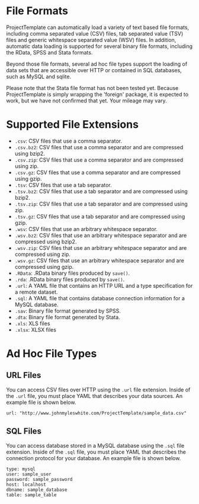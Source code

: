 # File Formats

ProjectTemplate can automatically load a variety of text based file formats, including comma separated value (CSV) files, tab separated value (TSV) files and generic whitespace separated value (WSV) files. In addition, automatic data loading is supported for several binary file formats, including the RData, SPSS and Stata formats.

Beyond those file formats, several ad hoc file types support the loading of data sets that are accessible over HTTP or contained in SQL databases, such as MySQL and sqlite.

Please note that the Stata file format has not been tested yet. Because ProjectTemplate is simply wrapping the 'foreign' package, it is expected to work, but we have not confirmed that yet. Your mileage may vary.

# Supported File Extensions

* `.csv`: CSV files that use a comma separator.
* `.csv.bz2`: CSV files that use a comma separator and are compressed using bzip2.
* `.csv.zip`: CSV files that use a comma separator and are compressed using zip.
* `.csv.gz`: CSV files that use a comma separator and are compressed using gzip.
* `.tsv`: CSV files that use a tab separator.
* `.tsv.bz2`: CSV files that use a tab separator and are compressed using bzip2.
* `.tsv.zip`: CSV files that use a tab separator and are compressed using zip.
* `.tsv.gz`: CSV files that use a tab separator and are compressed using gzip.
* `.wsv`: CSV files that use an arbitrary whitespace separator.
* `.wsv.bz2`: CSV files that use an arbitrary whitespace separator and are compressed using bzip2.
* `.wsv.zip`: CSV files that use an arbitrary whitespace separator and are compressed using zip.
* `.wsv.gz`: CSV files that use an arbitrary whitespace separator and are compressed using gzip.
* `.RData`: .RData binary files produced by `save()`.
* `.rda`: .RData binary files produced by `save()`.
* `.url`: A YAML file that contains an HTTP URL and a type specification for a remote dataset.
* `.sql`: A YAML file that contains database connection information for a MySQL database.
* `.sav`: Binary file format generated by SPSS.
* `.dta`: Binary file format generated by Stata.
* `.xls`: XLS files
* `.xlsx`: XLSX files

# Ad Hoc File Types

## URL Files
You can access CSV files over HTTP using the `.url` file extension. Inside
of the `.url` file, you must place YAML that describes your data sources.
An example file is shown below.

    url: "http://www.johnmyleswhite.com/ProjectTemplate/sample_data.csv"

## SQL Files
You can access database stored in a MySQL database using the `.sql` file
extension. Inside of the `.sql` file, you must place YAML that describes
the connection protocol for your database. An example file is shown below.

    type: mysql
    user: sample_user
    password: sample_password
    host: localhost
    dbname: sample_database
    table: sample_table

